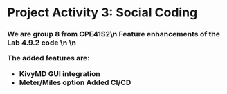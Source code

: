 <h1>Project Activity 3: Social Coding</h1>

<h3>We are group 8 from CPE41S2\n
Feature enhancements of the Lab 4.9.2 code 
\n
\n

The added features are:

<ul>
    <li>KivyMD GUI integration
    <li>Meter/Miles option
    Added CI/CD
</ul>
</h3>



